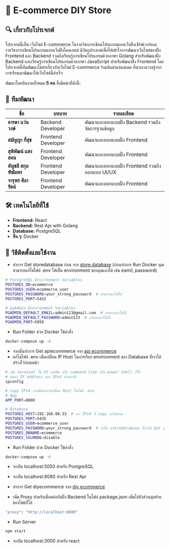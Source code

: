 # 📌 E-commerce DIY Store

## 🔍 เกี่ยวกับโปรเจกต์
โปรเจกต์นี้เป็น เว็บไซต์ E-commerce ในรายวิชาการเขียนโปรแกรมแบบเว็บฝั่งเซิร์ฟเวอร์และรายวิชาการเขียนโปรแกรมแบบเว็บฝั่งไคลเอนต์ มีวัตถุประสงค์เพื่อให้เข้าใจการพัฒนาเว็บไซต์ของฝั่ง Frontend และ Backend รวมถึงเรียนรู้การเขียนโปรแกรมด้วยภาษา Golang สำหรับพัฒนาฝั่ง Backend และเรียนรู้การเขียนโปรแกรมด้วยภาษา JavaScript สำหรับพัฒนาฝั่ง Frontend โดยโปรเจกต์นี้ทีมพัฒนาได้ทำเกี่ยวกับเว็บไซต์ E-commerce ร้านสินค้าแฮนด์เมด ที่นำเอาความรู้จากการเรียนมาพัฒนาให้เว็บไซต์นี้สำเร็จ

พัฒนาโดยทีมงานทั้งหมด **5 คน** ซึ่งมีหน้าที่ดังนี้:

## 👥 ทีมพัฒนา  
| ชื่อ | บทบาท | รายละเอียด |
|------|------|----------|
| **อารดา แว่นวงษ์** | Backend Developer | พัฒนาและออกแบบฝั่ง Backend รวมถึงจัดการฐานข้อมูล |
| **สมัญญา กี่สุข** | Frontend Developer | พัฒนาและออกแบบฝั่ง Frontend |
| **สุพิพัฒน์ แสงสอน** | Frontend Developer | พัฒนาและออกแบบฝั่ง Frontend |
| **อัญชลี สกุลฑิฆัมพร** | Frontend Developer | พัฒนาและออกแบบฝั่ง Frontend รวมถึงออกแบบ UI/UX |
| **จารุพร ศิลารัตน์** | Frontend Developer | พัฒนาและออกแบบฝั่ง Frontend |

## 🛠 เทคโนโลยีที่ใช้  
- **Frontend:** React  
- **Backend:** Rest Api with Golang
- **Database:** PostgreSQL  
- **อื่น ๆ:** Docker

## 🚀 วิธีติดตั้งและใช้งาน
- ทำการ Get storedatabase ก่อน จาก [store database](https://github.com/arada2003/storedatabase)
  (ก่อนทำการ Run Docker คุณสามารถแก้ไขไฟล์ .env ให้เป็น environment ของคุณเองได้ เช่น eamil, password)
```bash
# PostgreSQL Environment Variables
POSTGRES_DB=ecommerce
POSTGRES_USER=ecommerce_user
POSTGRES_PASSWORD=your_strong_password  # สามารถแก้ไขได้
POSTGRES_PORT=5432

# pgAdmin Environment Variables
PGADMIN_DEFAULT_EMAIL=admin123@gmail.com  # สามารถแก้ไขได้
PGADMIN_DEFAULT_PASSWORD=admin123  # สามารถแก้ไขได้
PGADMIN_PORT=5050
```
- Run Folder ด้วย Docker ใช้คำสั่ง
```bash
docker-compose up -d
```
- จากนั้นทำการ Get apiecommerce จาก [api ecommerce](https://github.com/arada2003/apiecommerce)
- แก้ไขไฟล์ .env เพื่อเปลี่ยน IP Host ในการเรียก environment ของ Database ที่เราได้สร้างไว้ก่อนหน้า
```bash
# เปิด terminal ใน VS code หรือ command line หรือ power shell ก็ได้
# ค้นหา IP address ของ IPv4 ด้วยคำสั่ง
ipconfig

# copy IPv4 จากนั้นทำการเปลี่ยน Host ในไฟล์ .env
# App
APP_PORT=8080

# Database
POSTGRES_HOST=192.168.88.33  # เอา IPv4 ที่ copy มาใส่แทน
POSTGRES_PORT=5435
POSTGRES_USER=ecommerce_user
POSTGRES_PASSWORD=your_strong_password  # ถ้าใน storedatabase ที่เราได้ Get มาก่อนหน้ามีการเปลี่ยน password ในไฟล์ .env ตรงนี้ก็ต้องเปลี่ยนเหมือนกัน
POSTGRES_DBNAME=ecommerce
POSTGRES_SSLMODE=disable
```
- Run Folder ด้วย Docker ใช้คำสั่ง
```bash
docker-compose up -d
```
- จะเปิด localhost:5050 สำหรับ PostgreSQL
- จะเปิด localhost:8080 สำหรับ Rest Api

- ทำการ Get diyecommerce จาก [diy ecommerce](https://github.com/arada2003/diyecommerce)
- เพิ่ม Proxy สำหรับเชื่อมต่อกับฝั่ง Backend ในไฟล์ package.json เพิ่มไปยังส่วนสุดท้ายของไฟล์ก็ได้
```bash
"proxy": "http://localhost:8080"
```
- Run Server
```bash
npm start
```
- จะเปิด localhost:3000 สำหรับ react
